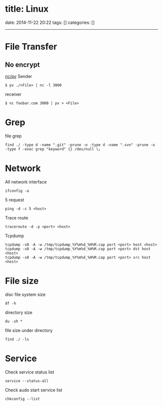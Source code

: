 title: Linux
==========
date: 2014-11-22 20:22
tags: []
categories: []
- - -

# File Transfer

## No encrypt

[nc/pv](http://blog.glidenote.com/blog/2014/12/02/using-netcat-for-file-transfers-with-pv/)
Sender
```
$ pv ./<File> | nc -l 3000
```
receiver
```
$ nc foobar.com 3000 | pv > <File>
```

# Grep

file grep
```
find ./ -type d -name ".git" -prune -o -type d -name ".svn" -prune -o -type f -exec grep "keyword" {} /dev/null \;
```

# Network

All network interface
```
ifconfig -a
```
5 request
```
ping -d -c 5 <host>
```
Trace route
```
traceroute -d -p <port> <host>
```
Tcpdump
```
tcpdump -s0 -A -w /tmp/tcpdump_%Y%m%d_%H%M.cap port <port> host <host>
tcpdump -s0 -A -w /tmp/tcpdump_%Y%m%d_%H%M.cap port <port> dst host <host>
tcpdump -s0 -A -w /tmp/tcpdump_%Y%m%d_%H%M.cap port <port> src host <host>
```

# File size

disc file system size
```
df -h
```
directory size
```
du -sh *
```
file size under directory
```
find ./ -ls
```

# Service

Check service status list
```
service --status-all
```
Check audo start service list
```
chkconfig --list
```
